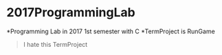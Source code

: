 # 2017ProgrammingLab

*Programming Lab in 2017 1st semester with C
*TermProject is RunGame
> I hate this TermProject
